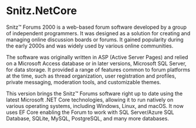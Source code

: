 # Snitz.NetCore

Snitz™ Forums 2000 is a web-based forum software developed by a group of independent programmers. It was designed as a solution for creating and managing online discussion boards or forums. It gained popularity during the early 2000s and was widely used by various online communities.

The software was originally written in ASP (Active Server Pages) and relied on a Microsoft Access database or in later versions, Microsoft SQL Server, for data storage. It provided a range of features common to forum platforms at the time, such as thread organization, user registration and profiles, private messaging, moderation tools, and customizable themes.


This version brings the Snitz™ Forums software right up to date using the latest Microsoft .NET Core technologies, allowing it to run natively on various operating systems, including Windows, Linux, and macOS. It now uses EF Core enabling the Forum to work with SQL Server/Azure SQL Database, SQLite, MySQL, PostgreSQL, and many more databases.
